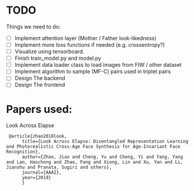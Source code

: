 

# TODO
Things we need to do:
- [ ] Implement attention layer (Mother / Father look-likedness)
- [ ] Implement more loss functions if needed (e.g. crossentropy?)
- [ ] Visualize using tensorboard.
- [ ]  Finish train_model.py  and model.py
- [ ] Implement data loader class to load images from FIW / other dataset
- [ ] Implement algorithm to sample (MF-C) pairs used in triplet pairs
- [ ]  Design The backend
- [ ]  Design The frontend

# Papers used:

Look Across Elapse
```
 @article{zhao2018look,
      title={Look Across Elapse: Disentangled Representation Learning and Photorealistic Cross-Age Face Synthesis for Age-Invariant Face Recognition},
      author={Zhao, Jian and Cheng, Yu and Cheng, Yi and Yang, Yang and Lan, Haochong and Zhao, Fang and Xiong, Lin and Xu, Yan and Li, Jianshu and Pranata, Sugiri and others},
      journal={AAAI},
      year={2019}
      }
```
